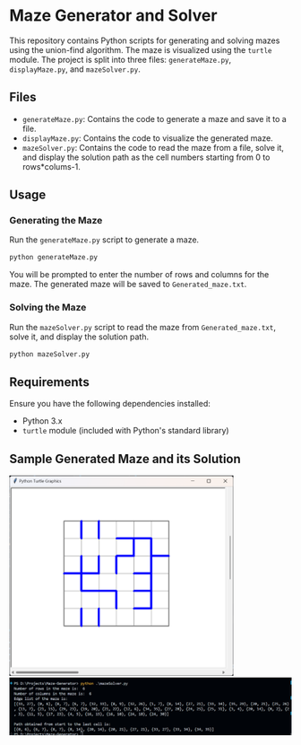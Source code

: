 # Maze Generator and Solver

This repository contains Python scripts for generating and solving mazes using the union-find algorithm. The maze is visualized using the `turtle` module. The project is split into three files: `generateMaze.py`, `displayMaze.py`, and `mazeSolver.py`.

## Files

- `generateMaze.py`: Contains the code to generate a maze and save it to a file.
- `displayMaze.py`: Contains the code to visualize the generated maze.
- `mazeSolver.py`: Contains the code to read the maze from a file, solve it, and display the solution path as the cell numbers starting from 0 to rows\*colums-1.

## Usage

### Generating the Maze

Run the `generateMaze.py` script to generate a maze.

```bash
python generateMaze.py
```

You will be prompted to enter the number of rows and columns for the maze. The generated maze will be saved to `Generated_maze.txt`.

### Solving the Maze

Run the `mazeSolver.py` script to read the maze from `Generated_maze.txt`, solve it, and display the solution path.

```bash
python mazeSolver.py
```

## Requirements

Ensure you have the following dependencies installed:

- Python 3.x
- `turtle` module (included with Python's standard library)

## Sample Generated Maze and its Solution

<img src="output/generatedMaze.png" alt="generated maze image" width="400"/>
<img src="output/output.png" alt="solved maze"/>
